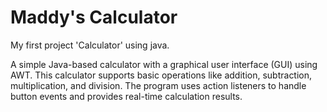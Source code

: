 # Maddy's Calculator
My first project 'Calculator' using java.

A simple Java-based calculator with a graphical user interface (GUI) using AWT. This calculator supports basic operations like addition, subtraction, multiplication, and division. The program uses action listeners to handle button events and provides real-time calculation results.
